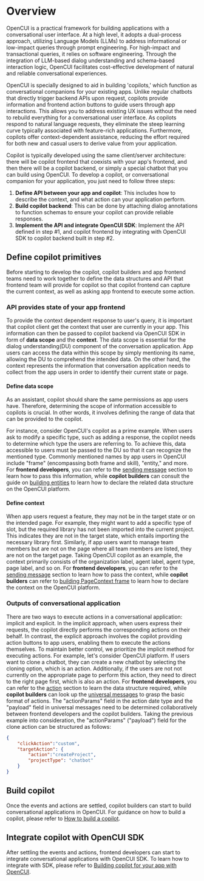 # Overview

OpenCUI is a practical framework for building applications with a conversational user interface. At a high level, 
it adopts a dual-process approach, utilizing Language Models (LLMs) to address informational or low-impact queries
through prompt engineering. For high-impact and transactional queries, it relies on software engineering. 
Through the integration of LLM-based dialog understanding and schema-based interaction logic, 
OpenCUI facilitates cost-effective development of natural and reliable conversational experiences.

OpenCUI is specially designed to aid in building 'copilots,' which function as conversational companions for your
existing apps. Unlike regular chatbots that directly trigger backend APIs upon request, copilots provide information 
and frontend action buttons to guide users through app interactions. This allows you to address existing UX issues 
without the need to rebuild everything for a conversational user interface. As copilots respond to natural language
requests, they eliminate the steep learning curve typically associated with feature-rich applications. Furthermore, 
copilots offer context-dependent assistance, reducing the effort required for both new and casual users to derive
value from your application.


Copilot is typically developed using the same client/server architecture: there will be copilot frontend that coexists
with your app's frontend, and then there will be a copilot backend, or simply a special chatbot that you can build 
using OpenCUI. To develop a copilot, or conversational companion for your application, you just need to follow three 
steps:
1. **Define API between your app and copilot**: This includes how to describe the context, and what action can your application perform.
2. **Build copilot backend**: This can be done by attaching dialog annotations to function schemas to ensure your copilot can provide reliable responses.
3. **Implement the API and integrate OpenCUI SDK**: Implement the API defined in step #1, and copilot frontend by integrating with OpenCUI SDK to copilot backend built in step #2.

## Define copilot primitives
Before starting to develop the copilot, copilot builders and app frontend teams need to work together to define the data
structures and API that frontend team will provide for copilot so that copilot frontend can capture the current context,
as well as asking app frontend to execute some action.

### API provides state of your app frontend
To provide the context dependent response to user's query, it is important that copilot client get the context that user
are currently in your app. This information can then be passed to copilot backend via OpenCUI SDK in form of **data 
scope** 
and the **context**. The data scope is essential for the dialog understanding(DU) component of the conversation application. App users can access the data within this scope by simply mentioning its name, allowing the DU to comprehend the intended data.  On the other hand, the context represents the information that conversation application needs to collect from the app users in order to identify their current state or page. 

#### Define data scope
As an assistant, copilot should share the same permissions as app users have. Therefore, determining the scope of information accessible to copilots is crucial. In other words, it involves defining the range of data that can be provided to the copilot.

For instance, consider OpenCUI's copilot as a prime example. When users ask to modify a specific type, such as adding a response, the copilot needs to determine which type the users are referring to. To achieve this, data accessible to users must be passed to the DU so that it can recognize the mentioned type. Commonly mentioned names by app users in OpenCUI include "frame" (encompassing both frame and skill), "entity," and more. For **frontend developers**, you can refer to the [sending message](./opencui-sdk.md#send-messages) section to learn how to pass this information, while **copilot builders** can consult the guide on [building entities](./build-copilot.md#build-entities) to learn how to declare the related data structure on the OpenCUI platform.

#### Define context
When app users request a feature, they may not be in the target state or on the intended page. For example, they might want to add a specific type of slot, but the required library has not been imported into the current project. This indicates they are not in the target state, which entails importing the necessary library first. Similarly, if app users want to manage team members but are not on the page where all team members are listed, they are not on the target page.
Taking OpenCUI copilot as an example, the context primarily consists of the organization label, agent label, agent type, page label, and so on. For **frontend developers**, you can refer to the [sending message](./opencui-sdk.md#send-messages) section to learn how to pass the context, while **copilot builders** can refer to [building PageContext frame](./build-copilot.md#build-a-frame) to learn how to declare the context on the OpenCUI platform.

### Outputs of conversational application
There are two ways to execute actions in a conversational application: implicit and explicit. In the implicit approach, when users express their requests, the copilot directly performs the corresponding actions on their behalf. In contrast, the explicit approach involves the copilot providing action buttons to app users, enabling them to execute the actions themselves. To maintain better control, we prioritize the implicit method for executing actions.
For example, let's consider OpenCUI platform. If users want to clone a chatbot, they can create a new chatbot by selecting the cloning option, which is an action. Additionally, if the users are not not currently on the appropriate page to perform this action, they need to direct to the right page first, which is also an action. For **frontend developers**, you can refer to the [action](./opencui-sdk.md#action)  section to learn the data structure required, while **copilot builders** can look up the [universal messages](https://opencui.io/reference/channels/universalmessage.html#json-representation) to grasp the basic format of actions. The "actionParams" field in the action date type and the "payload" field in universal messages need to be determined collaboratively between frontend developers and the copilot builders. Taking the previous example into consideration, the "actionParams" ("payload") field for the clone action can be structured as follows:

```json
{
    "clickAction":"custom",
    "targetAction": {
        "action":"createProject",
        "projectType": "chatbot"
    }
}
```

## Build copilot
Once the events and actions are settled, copilot builders can start to build conversational applications in OpenCUI. For guidance on how to build a copilot, please refer to [How to build a copilot](./build-copilot.md).

## Integrate copilot with OpenCUI SDK
After settling the events and actions, frontend developers can start to integrate conversational applications with OpenCUI SDK. To learn how to integrate with SDK, please refer to [Building copilot for your app with OpenCUI](./opencui-sdk.md).
